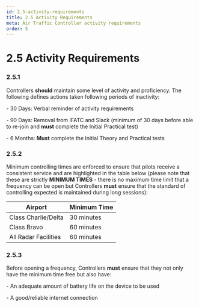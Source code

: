 ```yaml
---
id: 2.5-activity-requirements
title: 2.5 Activity Requirements
meta: Air Traffic Controller activity requirements
order: 5
---
```


# 2.5  Activity Requirements

 

### 2.5.1    

Controllers **should** maintain some level of activity and proficiency. The following defines actions taken following periods of inactivity:

 

\-    30 Days:   Verbal reminder of activity requirements

\-    90 Days:   Removal from IFATC and Slack (minimum of 30 days before able to re-join and **must** complete the Initial Practical test)

\-    6 Months:  **Must** complete the Initial Theory and Practical tests

 

### 2.5.2    

Minimum controlling times are enforced to ensure that pilots receive a consistent service and are highlighted in the table below (please note that these are strictly **MINIMUM TIMES** - there is no maximum time limit that a frequency can be open but Controllers **must** ensure that the standard of controlling expected is maintained during long sessions):

 

| **Airport**          | **Minimum  Time** |
| -------------------- | ----------------- |
| Class Charlie/Delta  | 30 minutes        |
| Class Bravo          | 60 minutes        |
| All Radar Facilities | 60 minutes        |

 

### 2.5.3    

Before opening a frequency, Controllers **must** ensure that they not only have the minimum time free but also have:

 

\-    An adequate amount of battery life on the device to be used

\-    A good/reliable internet connection

 